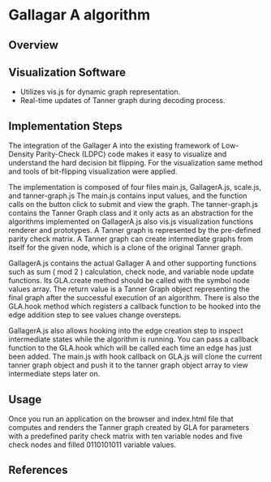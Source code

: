 # Gallagar A algorithm

## Overview






## Visualization Software

- Utilizes vis.js for dynamic graph representation.
- Real-time updates of Tanner graph during decoding process.

## Implementation Steps
The integration of the Gallager A into the existing framework of Low-Density Parity-Check (LDPC) code makes it easy to visualize and understand the hard decision bit flipping. For the visualization same method and tools of bit-flipping visualization were applied.

The implementation is composed of four files main.js, GallagerA.js, scale.js, and tanner-graph.js The main.js contains input values, and the function calls on the button click to submit and view the graph. The tanner-graph.js contains the Tanner Graph class and it only acts as an abstraction for the algorithms implemented on GallagerA.js also vis.js visualization functions renderer and prototypes. A Tanner graph is represented by the pre-defined parity check matrix. A Tanner graph can create intermediate graphs from itself for the given node, which is a clone of the original Tanner graph. 

GallagerA.js contains the actual Gallager A and other supporting functions such as sum ( mod 2 ) calculation, check node, and variable node update functions. Its GLA.create method should be called with the symbol node values array. The return value is a Tanner Graph object representing the final graph after the successful execution of an algorithm. There is also the GLA.hook method which registers a callback function to be hooked into the edge addition step to see values change oversteps. 

GallagerA.js also allows hooking into the edge creation step to inspect intermediate states while the algorithm is running. You can pass a callback function to the GLA.hook which will be called each time an edge has just been added. The main.js with hook callback on GLA.js will clone the current tanner graph object and push it to the tanner graph object array to view intermediate steps later on.






## Usage
Once you run an application on the browser and index.html file that computes and renders the Tanner graph created by GLA for parameters with a predefined parity check matrix with ten variable nodes and five check nodes and filled 0110101011 variable values.


## References

